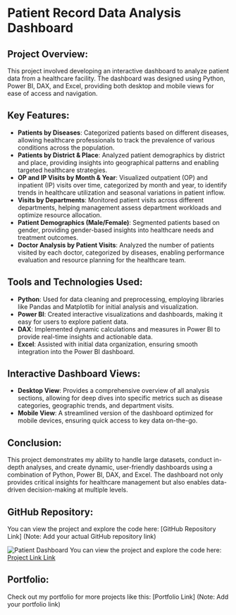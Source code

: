 
# Patient Record Data Analysis Dashboard

## Project Overview:
This project involved developing an interactive dashboard to analyze patient data from a healthcare facility. The dashboard was designed using Python, Power BI, DAX, and Excel, providing both desktop and mobile views for ease of access and navigation.

## Key Features:
- **Patients by Diseases**: Categorized patients based on different diseases, allowing healthcare professionals to track the prevalence of various conditions across the population.
- **Patients by District & Place**: Analyzed patient demographics by district and place, providing insights into geographical patterns and enabling targeted healthcare strategies.
- **OP and IP Visits by Month & Year**: Visualized outpatient (OP) and inpatient (IP) visits over time, categorized by month and year, to identify trends in healthcare utilization and seasonal variations in patient inflow.
- **Visits by Departments**: Monitored patient visits across different departments, helping management assess department workloads and optimize resource allocation.
- **Patient Demographics (Male/Female)**: Segmented patients based on gender, providing gender-based insights into healthcare needs and treatment outcomes.
- **Doctor Analysis by Patient Visits**: Analyzed the number of patients visited by each doctor, categorized by diseases, enabling performance evaluation and resource planning for the healthcare team.

## Tools and Technologies Used:
- **Python**: Used for data cleaning and preprocessing, employing libraries like Pandas and Matplotlib for initial analysis and visualization.
- **Power BI**: Created interactive visualizations and dashboards, making it easy for users to explore patient data.
- **DAX**: Implemented dynamic calculations and measures in Power BI to provide real-time insights and actionable data.
- **Excel**: Assisted with initial data organization, ensuring smooth integration into the Power BI dashboard.

## Interactive Dashboard Views:
- **Desktop View**: Provides a comprehensive overview of all analysis sections, allowing for deep dives into specific metrics such as disease categories, geographic trends, and department visits.
- **Mobile View**: A streamlined version of the dashboard optimized for mobile devices, ensuring quick access to key data on-the-go.

## Conclusion:
This project demonstrates my ability to handle large datasets, conduct in-depth analyses, and create dynamic, user-friendly dashboards using a combination of Python, Power BI, DAX, and Excel. The dashboard not only provides critical insights for healthcare management but also enables data-driven decision-making at multiple levels.

## GitHub Repository:
You can view the project and explore the code here: [GitHub Repository Link]
(Note: Add your actual GitHub repository link)

![Patient Dashboard](https://github.com/yourusername/yourrepository/blob/main/path/to/image.png)
You can view the project and explore the code here: [Project Link Link](https://app.powerbi.com/view?r=eyJrIjoiMjE5NzRlNDEtMWNhMC00MDllLWJmNDAtMmZmYWU4NTg0ZDczIiwidCI6ImRmODY3OWNkLWE4MGUtNDVkOC05OWFjLWM4M2VkN2ZmOTVhMCJ9&pageName=9baaad1a860403b81238)


## Portfolio:
Check out my portfolio for more projects like this: [Portfolio Link]
(Note: Add your portfolio link)
